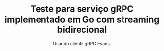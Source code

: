<h1 align="center">Teste para serviço gRPC implementado em Go com streaming bidirecional</h1>

<p align="center">Usando cliente gRPC Evans.</p>